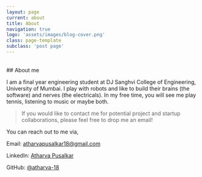 ```yaml
---
layout: page
current: about
title: About
navigation: true
logo: 'assets/images/blog-cover.png'
class: page-template
subclass: 'post page'
---
```

<br/>
## About me

I am a final year engineering student at DJ Sanghvi College of Engineering, University of Mumbai. I play with robots and like to build their brains (the software) and nerves (the electricals). In my free time, you will see me play tennis, listening to music or maybe both.

> If you would like to contact me for potential project and startup collaborations, please feel free to drop me an email!

You can reach out to me via,

Email: [atharvapusalkar18@gmail.com](mailto:atharvapusalkar18@gmail.com)

LinkedIn: [Atharva Pusalkar](https://www.linkedin.com/in/atharva-pusalkar/)

GitHub: [@atharva-18](https://github.com/atharva-18)
